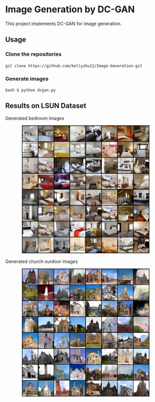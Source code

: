 # Image Generation by DC-GAN
This project implements DC-GAN for image generation.

## Usage
### Clone the repositories
 
 `git clone https://github.com/kellyzhu11/Image-Generation.git`
 
### Generate images
`bash
$ python dcgan.py
`

## Results on LSUN Dataset
Generated bedroom images
<p align="center">
  <img src="https://raw.githubusercontent.com/kellyzhu11/Image-Generation/master/pics/bedroom.png" width =400/>
</p>

Generated church ourdoor images
<p align="center">
  <img src="https://raw.githubusercontent.com/kellyzhu11/Image-Generation/master/pics/church_outdoor.png" width=400/>
</p>
